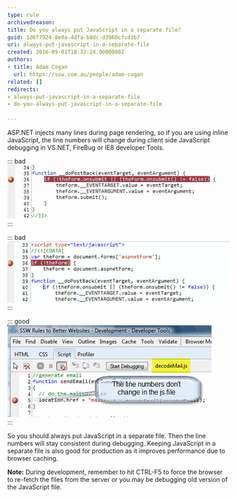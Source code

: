 ```yaml
---
type: rule
archivedreason: 
title: Do you always put JavaScript in a separate file?
guid: 1d6f7924-8e0a-4dfa-b8dc-d3960cfcd3b7
uri: always-put-javascript-in-a-separate-file
created: 2016-09-01T18:32:24.0000000Z
authors:
- title: Adam Cogan
  url: https://ssw.com.au/people/adam-cogan
related: []
redirects:
- always-put-javascript-in-a-separate-file
- do-you-always-put-javascript-in-a-separate-file

---
```


ASP.NET injects many lines during page rendering, so if you are using inline JavaScript, the line numbers will change during client side JavaScript debugging in VS.NET, FireBug or IE8 developer Tools.


<!--endintro-->


::: bad  
![Figure: Bad Code - Using Inline JavaScript](JavaScriptBad1.jpg)  
:::


::: bad  
![Figure: Bad Code - On PostBack Line numbers are changed for Inline JavaScript](JavaScriptBad.jpg)  
:::


::: good  
![Figure: Good Code - Using JavaScript on Separate file](JavaScriptGood.jpg)  
:::

So you should always put JavaScript in a separate file.  Then the line numbers will stay consistent during debugging. 
Keeping JavaScript in a separate file is also good for production as it improves performance due to browser caching. 

 **Note:** During development, remember to hit CTRL-F5 to force the browser to re-fetch the files from the server or you may be debugging old version of the JavaScript file.
